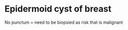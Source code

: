 # Epidermoid cyst of breast
No punctum = need to be biopsied as risk that is malignant

<!-- {BearID:691C7ADA-1B6F-4BEF-AD03-D0D5F17BB965-4980-0000028D13AEBBF4} -->
